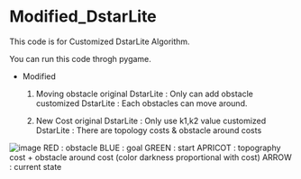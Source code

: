 # Modified_DstarLite
This code is for Customized DstarLite Algorithm.

You can run this code throgh pygame.

- Modified
  1. Moving obstacle
    original DstarLite : Only can add obstacle
    customized DstarLite : Each obstacles can move around.

  2. New Cost
    original DstarLite : Only use k1,k2 value
    customized DstarLite : There are topology costs & obstacle around costs
    
![image](https://github.com/newoong/Modified_DstarLite/assets/94604584/99347dfa-1604-4038-8b76-c0a9653e844f)
RED : obstacle
BLUE : goal
GREEN : start
APRICOT : topography cost + obstacle around cost (color darkness proportional with cost)
ARROW : current state
